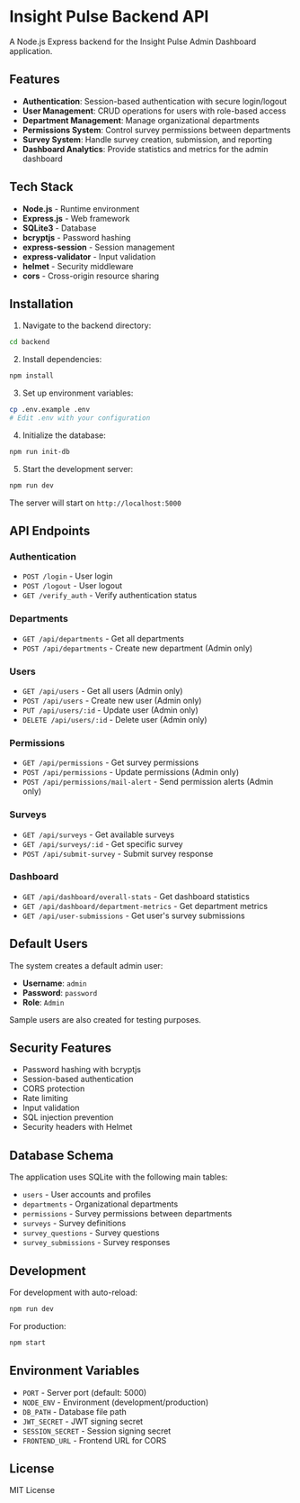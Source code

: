 # Insight Pulse Backend API

A Node.js Express backend for the Insight Pulse Admin Dashboard application.

## Features

- **Authentication**: Session-based authentication with secure login/logout
- **User Management**: CRUD operations for users with role-based access
- **Department Management**: Manage organizational departments
- **Permissions System**: Control survey permissions between departments
- **Survey System**: Handle survey creation, submission, and reporting
- **Dashboard Analytics**: Provide statistics and metrics for the admin dashboard

## Tech Stack

- **Node.js** - Runtime environment
- **Express.js** - Web framework
- **SQLite3** - Database
- **bcryptjs** - Password hashing
- **express-session** - Session management
- **express-validator** - Input validation
- **helmet** - Security middleware
- **cors** - Cross-origin resource sharing

## Installation

1. Navigate to the backend directory:
```bash
cd backend
```

2. Install dependencies:
```bash
npm install
```

3. Set up environment variables:
```bash
cp .env.example .env
# Edit .env with your configuration
```

4. Initialize the database:
```bash
npm run init-db
```

5. Start the development server:
```bash
npm run dev
```

The server will start on `http://localhost:5000`

## API Endpoints

### Authentication
- `POST /login` - User login
- `POST /logout` - User logout  
- `GET /verify_auth` - Verify authentication status

### Departments
- `GET /api/departments` - Get all departments
- `POST /api/departments` - Create new department (Admin only)

### Users
- `GET /api/users` - Get all users (Admin only)
- `POST /api/users` - Create new user (Admin only)
- `PUT /api/users/:id` - Update user (Admin only)
- `DELETE /api/users/:id` - Delete user (Admin only)

### Permissions
- `GET /api/permissions` - Get survey permissions
- `POST /api/permissions` - Update permissions (Admin only)
- `POST /api/permissions/mail-alert` - Send permission alerts (Admin only)

### Surveys
- `GET /api/surveys` - Get available surveys
- `GET /api/surveys/:id` - Get specific survey
- `POST /api/submit-survey` - Submit survey response

### Dashboard
- `GET /api/dashboard/overall-stats` - Get dashboard statistics
- `GET /api/dashboard/department-metrics` - Get department metrics
- `GET /api/user-submissions` - Get user's survey submissions

## Default Users

The system creates a default admin user:
- **Username**: `admin`
- **Password**: `password`
- **Role**: `Admin`

Sample users are also created for testing purposes.

## Security Features

- Password hashing with bcryptjs
- Session-based authentication
- CORS protection
- Rate limiting
- Input validation
- SQL injection prevention
- Security headers with Helmet

## Database Schema

The application uses SQLite with the following main tables:
- `users` - User accounts and profiles
- `departments` - Organizational departments
- `permissions` - Survey permissions between departments
- `surveys` - Survey definitions
- `survey_questions` - Survey questions
- `survey_submissions` - Survey responses

## Development

For development with auto-reload:
```bash
npm run dev
```

For production:
```bash
npm start
```

## Environment Variables

- `PORT` - Server port (default: 5000)
- `NODE_ENV` - Environment (development/production)
- `DB_PATH` - Database file path
- `JWT_SECRET` - JWT signing secret
- `SESSION_SECRET` - Session signing secret
- `FRONTEND_URL` - Frontend URL for CORS

## License

MIT License